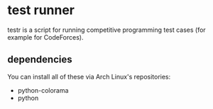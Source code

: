 # test runner

testr is a script for running competitive programming test cases (for example for CodeForces).

## dependencies

You can install all of these via Arch Linux's repositories:

- python-colorama
- python

